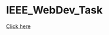 # IEEE_WebDev_Task
[Click here](https://drive.google.com/file/d/1bV1KCgg4SdhlqG8-iTC1syhvT-Pg_n3M/view?usp=sharing)
